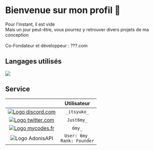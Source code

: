<h1> Bienvenue sur mon profil 👋</h1>
Pour l'instant, il est vide</br>
Mais un jour peut-être, vous pourrez y retrouver divers projets de ma conception<br><br>
Co-Fondateur et développeur : ???.com


<h2>Langages utilisés</h2>

<img src= "https://skillicons.dev/icons?i=html,css,java,javascript">

<h2>Service</h2>

|                                                                                                                                 |   Utilisateur   |
:--------------------------------------------------------------------------------------------------------------------------------:|:----------:|
|<a href="https://discord.com/app" target="_blank"> <img src="https://skillicons.dev/icons?i=discord" alt="Logo discord.com"> </a>| `_itsyuko_` |
|<a href="https://twitter.com" target="_blank"> <img src="https://skillicons.dev/icons?i=twitter" alt="Logo twitter.com"> </a>| `Just6my_` |
|<a href="https://mycodes.fr/" target="_blank"> <img src="https://skillicons.dev/icons?i=rocket" alt="Logo mycodes.fr"> </a>| `6my_` |
|<a target="_blank"> <img src="https://skillicons.dev/icons?i=adonis" alt="Logo AdonisAPI"> </a>| `User: 6my_`<br>`Rank: Founder` |
